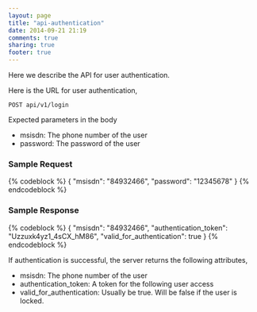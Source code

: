 ```yaml
---
layout: page
title: "api-authentication"
date: 2014-09-21 21:19
comments: true
sharing: true
footer: true
---
```


Here we describe the API for user authentication.

Here is the URL for user authentication,

`POST api/v1/login`

Expected parameters in the body

- msisdn:  The phone number of the user
- password: The password of the user

### Sample Request

{% codeblock %}
{
  "msisdn": "84932466",
  "password": "12345678"
}
{% endcodeblock %}

### Sample Response

{% codeblock %}
{
  "msisdn": "84932466",
  "authentication_token": "Uzzuxk4yz1_4sCX_hM86",
  "valid_for_authentication": true
}
{% endcodeblock %}

If authentication is successful, the server returns the following attributes,

- msisdn: The phone number of the user
- authentication_token: A token for the following user access
- valid_for_authentication: Usually be true. Will be false if the user is locked.

